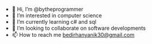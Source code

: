 - 👋 Hi, I’m @bytheprogrammer
- 👀 I’m interested in computer science 
- 🌱 I’m currently learning c# and sql
- 💞️ I’m looking to collaborate on software developments
- 📫 How to reach me bedirhanyanik30@gmail.com

<!---
bytheprogrammer/bytheprogrammer is a ✨ special ✨ repository because its `README.md` (this file) appears on your GitHub profile.
You can click the Preview link to take a look at your changes.
--->
